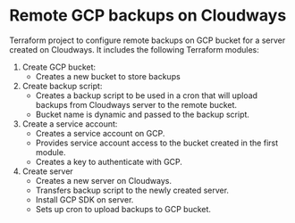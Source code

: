 # Remote GCP backups on Cloudways
Terraform project to configure remote backups on GCP bucket for a server created on Cloudways.
It includes the following Terraform modules:

1) Create GCP bucket:
   - Creates a new bucket to store backups 
2) Create backup script:
   - Creates a backup script to be used in a cron that will upload backups from Cloudways server to the remote bucket.
   - Bucket name is dynamic and passed to the backup script.  
3) Create a service account:
   - Creates a service account on GCP.
   - Provides service account access to the bucket created in the first module.
   - Creates a key to authenticate with GCP.
4) Create server
   - Creates a new server on Cloudways.
   - Transfers backup script to the newly created server.
   - Install GCP SDK on server.
   - Sets up cron to upload backups to GCP bucket.
